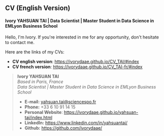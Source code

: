 ## CV (English Version)

#### Ivory YAHSUAN TAI  |  Data Scientist  |  Master Student in Data Science in EMLyon Business School

Hello, I'm Ivory. If you're interested in me for any opportunity, don't hesitate to contact me.  

Here are the links of my CVs:  
- **CV english version**: https://ivorydaae.github.io/CV_TAI/#index  
- **CV french version**: https://ivorydaae.github.io/CV_TAI-fr/#index 

> **Ivory YAHSUAN TAI**  
> *Based in Paris, France*  
> *Data Scientist  |  Master Student in Data Science in EMLyon Business School*  
> * **E-mail:** yahsuan.tai@sciencespo.fr  
> * **Phone:** +33 6 10 91 14 15
> * **Personal Website**: https://ivorydaae.github.io/yahsuan-tai/index.html
> * **LinkedIn:** https://www.linkedin.com/in/yahsuantai/  
> * **Github:** https://github.com/ivorydaae/

